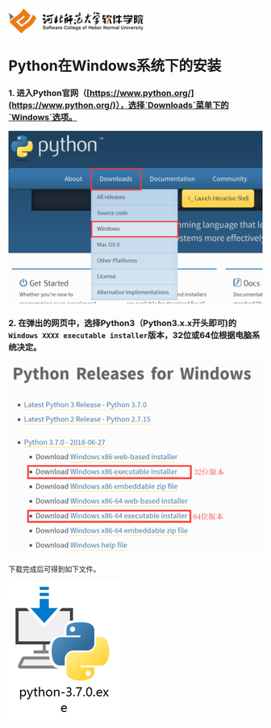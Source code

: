 <img src="./image/logo.png" height="50" /> 

# Python在Windows系统下的安装


### 1. 进入Python官网（[https://www.python.org/](https://www.python.org/)），选择`Downloads`菜单下的`Windows`选项。

![Python官网](image/01.png)

### 2. 在弹出的网页中，选择Python3（Python3.x.x开头即可)的`Windows XXXX executable installer`版本，32位或64位根据电脑系统决定。

![选择相应Python版本](image/02.png)

下载完成后可得到如下文件。

![03](image/03.png)

